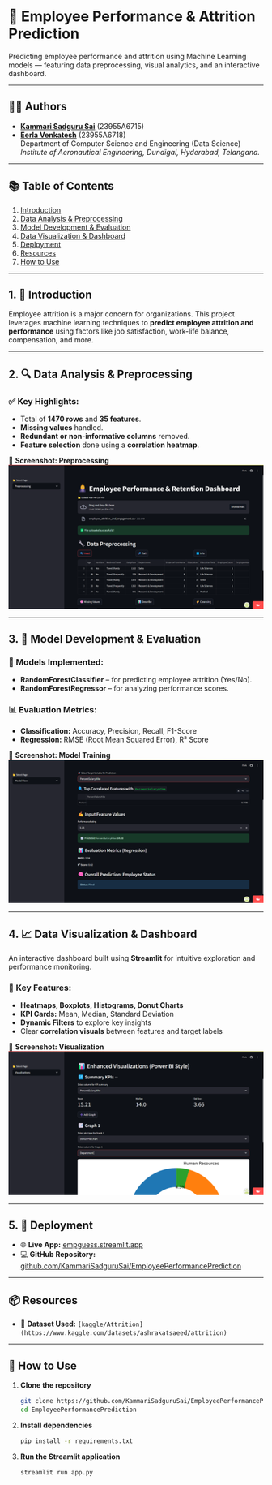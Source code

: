 # 🚀 Employee Performance & Attrition Prediction

Predicting employee performance and attrition using Machine Learning models — featuring data preprocessing, visual analytics, and an interactive dashboard.

---

## 👨‍💻 Authors

- **[Kammari Sadguru Sai](https://www.linkedin.com/in/kammarisadgurusai)** (23955A6715)  
- **[Eerla Venkatesh](https://www.linkedin.com/in/eerla-venkatesh-9a95a6292)** (23955A6718)  
Department of Computer Science and Engineering (Data Science)  
*Institute of Aeronautical Engineering, Dundigal, Hyderabad, Telangana.*

---

## 📚 Table of Contents
1. [Introduction](#1-🧠-introduction)  
2. [Data Analysis & Preprocessing](#2-🔍-data-analysis--preprocessing)  
3. [Model Development & Evaluation](#3-🤖-model-development--evaluation)  
4. [Data Visualization & Dashboard](#4-📈-data-visualization--dashboard)  
5. [Deployment](#5-🚀-deployment)  
6. [Resources](#📦-resources)  
7. [How to Use](#🙌-how-to-use)  

---

## 1. 🧠 Introduction

Employee attrition is a major concern for organizations. This project leverages machine learning techniques to **predict employee attrition and performance** using factors like job satisfaction, work-life balance, compensation, and more.

---

## 2. 🔍 Data Analysis & Preprocessing

### ✅ Key Highlights:
- Total of **1470 rows** and **35 features**.
- **Missing values** handled.
- **Redundant or non-informative columns** removed.
- **Feature selection** done using a **correlation heatmap**.

📸 **Screenshot: Preprocessing**  
![Preprocessing Screenshot](images/preprocessing.png)

---

## 3. 🤖 Model Development & Evaluation

### 🧪 Models Implemented:
- **RandomForestClassifier** – for predicting employee attrition (Yes/No).
- **RandomForestRegressor** – for analyzing performance scores.

### 📊 Evaluation Metrics:
- **Classification:** Accuracy, Precision, Recall, F1-Score  
- **Regression:** RMSE (Root Mean Squared Error), R² Score

📸 **Screenshot: Model Training**  
![Model Training Screenshot](images/model.png)

---

## 4. 📈 Data Visualization & Dashboard

An interactive dashboard built using **Streamlit** for intuitive exploration and performance monitoring.

### 🎨 Key Features:
- **Heatmaps, Boxplots, Histograms, Donut Charts**
- **KPI Cards:** Mean, Median, Standard Deviation
- **Dynamic Filters** to explore key insights
- Clear **correlation visuals** between features and target labels

📸 **Screenshot: Visualization**  
![Visualization Screenshot](images/visualization.png)

---

## 5. 🚀 Deployment

- 🌐 **Live App:** [empguess.streamlit.app](https://empguess.streamlit.app)  
- 💻 **GitHub Repository:** [github.com/KammariSadguruSai/EmployeePerformancePrediction](https://github.com/KammariSadguruSai/EmployeePerformancePrediction)

---

## 📦 Resources

- 📁 **Dataset Used:** `[kaggle/Attrition](https://www.kaggle.com/datasets/ashrakatsaeed/attrition)`

---

## 🙌 How to Use

1. **Clone the repository**
   ```bash
   git clone https://github.com/KammariSadguruSai/EmployeePerformancePrediction.git
   cd EmployeePerformancePrediction
2. **Install dependencies**
   ```bash
   pip install -r requirements.txt
3. **Run the Streamlit application**
   ```bash
   streamlit run app.py
